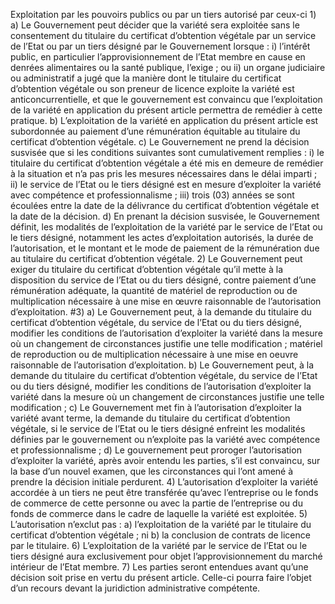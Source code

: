 Exploitation par les pouvoirs publics ou par
un tiers autorisé par ceux-ci
1)
a) Le Gouvernement peut décider que la variété sera exploitée sans le
consentement du titulaire du certificat d’obtention végétale par un service
de l’Etat ou par un tiers désigné par le Gouvernement lorsque :
i) l’intérêt public, en particulier l’approvisionnement de l’Etat membre
en cause en denrées alimentaires ou la santé publique, l’exige ; ou
ii) un organe judiciaire ou administratif a jugé que la manière dont le
titulaire du certificat d’obtention végétale ou son preneur de
licence exploite la variété est anticoncurrentielle, et que le
gouvernement est convaincu que l’exploitation de la variété en
application du présent article permettra de remédier à cette
pratique.
b) L’exploitation de la variété en application du présent article est
subordonnée au paiement d’une rémunération équitable au titulaire du
certificat d’obtention végétale.
c) Le Gouvernement ne prend la décision susvisée que si les conditions
suivantes sont cumulativement remplies :
i) le titulaire du certificat d’obtention végétale a été mis en
demeure de remédier à la situation et n’a pas pris les
mesures nécessaires dans le délai imparti ;
ii) le service de l’Etat ou le tiers désigné est en mesure
d’exploiter la variété avec compétence et
professionnalisme ;
iii) trois (03) années se sont écoulées entre la date de la
délivrance du certificat d’obtention végétale et la date de la
décision.
d) En prenant la décision susvisée, le Gouvernement définit, les modalités de
l’exploitation de la variété par le service de l’Etat ou le tiers désigné,
notamment les actes d’exploitation autorisés, la durée de l’autorisation, et
le montant et le mode de paiement de la rémunération due au titulaire du
certificat d’obtention végétale.
2) Le Gouvernement peut exiger du titulaire du certificat d’obtention végétale qu’il mette à
la disposition du service de l’Etat ou du tiers désigné, contre paiement d’une
rémunération adéquate, la quantité de matériel de reproduction ou de multiplication
nécessaire à une mise en œuvre raisonnable de l’autorisation d’exploitation.
#3)
a) Le Gouvernement peut, à la demande du titulaire du certificat d’obtention
végétale, du service de l’Etat ou du tiers désigné, modifier les conditions
de l’autorisation d’exploiter la variété dans la mesure où un changement
de circonstances justifie une telle modification ; matériel de reproduction
ou de multiplication nécessaire à une mise en oeuvre raisonnable de
l’autorisation d’exploitation.
b) Le Gouvernement peut, à la demande du titulaire du certificat d’obtention
végétale, du service de l’Etat ou du tiers désigné, modifier les conditions
de l’autorisation d’exploiter la variété dans la mesure où un changement
de circonstances justifie une telle modification ;
c) Le Gouvernement met fin à l’autorisation d’exploiter la variété avant
terme, la demande du titulaire du certificat d’obtention végétale, si le
service de l’Etat ou le tiers désigné enfreint les modalités définies par le
gouvernement ou n’exploite pas la variété avec compétence et
professionnalisme ;
d) Le gouvernement peut proroger l’autorisation d’exploiter la variété, après
avoir entendu les parties, s’il est convaincu, sur la base d’un nouvel
examen, que les circonstances qui l’ont amené à prendre la décision
initiale perdurent.
4) L’autorisation d’exploiter la variété accordée à un tiers ne peut être transférée qu’avec
l’entreprise ou le fonds de commerce de cette personne ou avec la partie de l’entreprise
ou du fonds de commerce dans le cadre de laquelle la variété est exploitée.
5) L’autorisation n’exclut pas :
a) l’exploitation de la variété par le titulaire du certificat d’obtention
végétale ; ni
b) la conclusion de contrats de licence par le titulaire.
6) L’exploitation de la variété par le service de l’Etat ou le tiers désigné aura exclusivement
pour objet l’approvisionnement du marché intérieur de l’Etat membre.
7) Les parties seront entendues avant qu’une décision soit prise en vertu du présent article.
Celle-ci pourra faire l’objet d’un recours devant la juridiction administrative compétente.